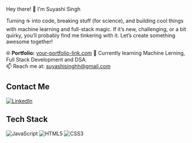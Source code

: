  Hey there! 🚀 I'm Suyashi Singh

Turning ☕ into code, breaking stuff (for science), and building cool things with machine learning and full-stack magic. If it’s new, challenging, or a bit quirky, you’ll probably find me tinkering with it. Let’s create something awesome together!

🌐 **Portfolio:** [your-portfolio-link.com](https://your-portfolio-link.com)
🌱 Currently learning Machine Lerning, Full Stack Development and DSA.  
📫 Reach me at: suyashisinghh@gmail.com

## Contact Me

[![LinkedIn](https://img.shields.io/badge/LinkedIn-blue?style=for-the-badge&logo=linkedin)](your-linkedin-url)

## Tech Stack

![JavaScript](https://img.shields.io/badge/-JavaScript-F7DF1E?style=for-the-badge&logo=javascript&logoColor=black)
![HTML5](https://img.shields.io/badge/-HTML5-E34F26?style=for-the-badge&logo=html5&logoColor=white)
![CSS3](https://img.shields.io/badge/-CSS3-1572B6?style=for-the-badge&logo=css3)
<!-- Add more badges for your skills -->
